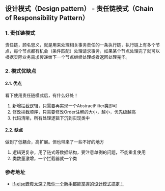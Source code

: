 ## 设计模式（Design pattern） - 责任链模式（Chain of Responsibility Pattern）

### 1. 责任链模式
责任链，顾名思义，就是用来处理相关事务责任的一条执行链，执行链上有多个节点，每个节点都有机会（条件匹配）处理请求事务，如果某个节点处理完了就可以根据实际业务需求传递给下一个节点继续处理或者返回处理完毕。

### 2. 模式优缺点
#### 2.1. 优点
看下使用责任链模式后，有什么好处！

1. 新增拦截逻辑，只需要再实现一个AbstractFilter类即可
2. 修改拦截顺序，只需要修改Order注解的大小，越小，优先级越高
3. 代码清晰，所有处理逻辑下沉到实现类中

#### 2.2. 缺点
做到了低耦合，高扩展。但也带来了一些不好的地方

1. 逻辑更复杂，用了链式等数据结构，要注意单例的问题，不能重复使用
2. 类数量激增，一个拦截器就一个类

### 参考地址
* [if-else嵌套太深？教你一个新手都能掌握的设计模式搞定！](https://mp.weixin.qq.com/s?__biz=MzI3NzE0NjcwMg==&mid=2650126998&idx=1&sn=2d5f0d447daa49d3f925d084f5275c04&chksm=f36ba7b7c41c2ea1994c9b5b99c47431e1f13d8a2ba3fd778ef74699d30b81f00e002b6a5b02&scene=126&sessionid=1585970243&key=ef447128290e130533c31462f663f4ae504bd9de83286a4f4916addaeb31184c180ddb9d7d911e412f540608268b8360937345e2334b8c4d2ee5b6e218f17b4f6f4daf736ac3e551dfe33b9c360b8dfd&ascene=1&uin=MTU2NDAxNDYyMA%3D%3D&devicetype=Windows+10&version=62080079&lang=zh_CN&exportkey=AdjxzidTpR76uBYGCjkCboE%3D&pass_ticket=QN3pnYZN4WSawZdAIspT5sFA0aTRArv%2BSbwTJpsTX1osVuXipPB9k5NMs%2BDfyU09)
    
